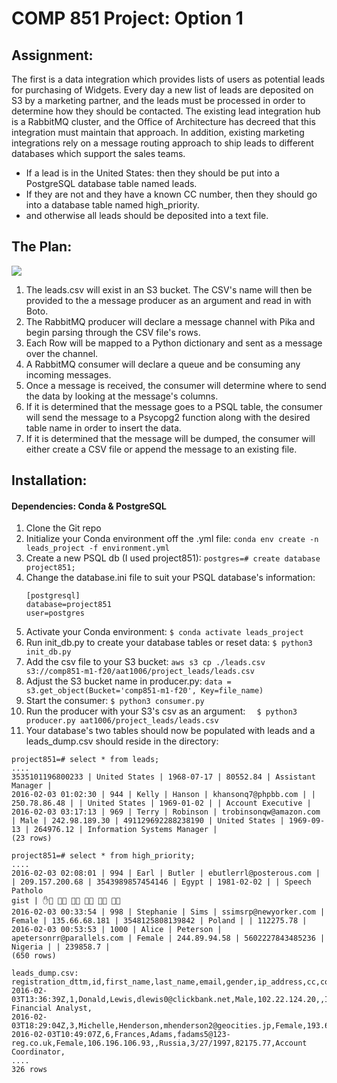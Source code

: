 # COMP 851 Project: Option 1
## Assignment:
The first is a data integration which provides lists of users as potential leads for purchasing of Widgets. Every day a new list of leads are deposited on S3 by a marketing partner, and the leads must be processed in order to determine how they should be contacted. The existing lead integration hub is a RabbitMQ cluster, and the Office of Architecture has decreed that this integration must maintain that approach. In addition, existing marketing integrations rely on a message routing approach to ship leads to different databases which support the sales teams. 
* If a lead is in the United States: then they should be put into a PostgreSQL database table named leads. 
* If they are not and they have a known CC number, then they should go into a database table named high_priority.
* and otherwise all leads should be deposited into a text file. 

## The Plan:
![](https://i.imgur.com/gsql6QH.png)
1. The leads.csv will exist in an S3 bucket. The CSV's name will then be provided to the a message producer as an argument and read in with Boto.
2. The RabbitMQ producer will declare a message channel with Pika and begin parsing through the CSV file's rows.
3. Each Row will be mapped to a Python dictionary and sent as a message over the channel.
4. A RabbitMQ consumer will declare a queue and be consuming any incoming messages.
5. Once a message is received, the consumer will determine where to send the data by looking at the message's columns.
6. If it is determined that the message goes to a PSQL table, the consumer will send the message to a 
Psycopg2 function along with the desired table name in order to insert the data.
7. If it is determined that the message will be dumped, the consumer will either create a CSV file or append the message to an existing file.

## Installation:
#### Dependencies: Conda & PostgreSQL
1. Clone the Git repo
2. Initialize your Conda environment off the .yml file: 
 ```conda env create -n leads_project -f environment.yml```
3. Create a new PSQL db (I used project851):
```postgres=# create database project851;```
4. Change the database.ini file to suit your PSQL database's information:
	``` 
	[postgresql]
	database=project851
	user=postgres
	```
5. Activate your Conda environment:
``` $ conda activate leads_project ```
6. Run init_db.py to create your database tables or reset data:
```$ python3 init_db.py```
7. Add the csv file to your S3 bucket:
```aws s3 cp ./leads.csv s3://comp851-m1-f20/aat1006/project_leads/leads.csv ```
8. Adjust the S3 bucket name in producer.py:
```data = s3.get_object(Bucket='comp851-m1-f20', Key=file_name)```
9. Start the consumer:
``` $ python3 consumer.py ```
10. Run the producer with your S3's csv as an argument:
```  $ python3 producer.py aat1006/project_leads/leads.csv```
11. Your database's two tables should now be populated with leads and a leads_dump.csv should reside in the directory:
```
project851=# select * from leads;
....
3535101196800233 | United States | 1968-07-17 | 80552.84 | Assistant Manager |  
2016-02-03 01:02:30 | 944 | Kelly | Hanson | khansonq7@phpbb.com | | 250.78.86.48 | | United States | 1969-01-02 | | Account Executive |  
2016-02-03 03:17:13 | 969 | Terry | Robinson | trobinsonqw@amazon.com | Male | 242.98.189.30 | 491129692288238190 | United States | 1969-09-13 | 264976.12 | Information Systems Manager |  
(23 rows) 
```
```
project851=# select * from high_priority;
....
2016-02-03 02:08:01 | 994 | Earl | Butler | ebutlerrl@posterous.com | | 209.157.200.68 | 3543989857454146 | Egypt | 1981-02-02 | | Speech Patholo  
gist | ✋       
2016-02-03 00:33:54 | 998 | Stephanie | Sims | ssimsrp@newyorker.com | Female | 135.66.68.181 | 3548125808139842 | Poland | | 112275.78 |  
2016-02-03 00:53:53 | 1000 | Alice | Peterson | apetersonrr@parallels.com | Female | 244.89.94.58 | 5602227843485236 | Nigeria | | 239858.7 |  
(650 rows)
```
```
leads_dump.csv:
registration_dttm,id,first_name,last_name,email,gender,ip_address,cc,country,birthdate,salary,title,comments
2016-02-03T13:36:39Z,1,Donald,Lewis,dlewis0@clickbank.net,Male,102.22.124.20,,Indonesia,7/9/1972,140249.37,Senior Financial Analyst,
2016-02-03T18:29:04Z,3,Michelle,Henderson,mhenderson2@geocities.jp,Female,193.68.146.150,,France,1/15/1964,236219.26,Teacher,
2016-02-03T10:49:07Z,6,Frances,Adams,fadams5@123-reg.co.uk,Female,106.196.106.93,,Russia,3/27/1997,82175.77,Account Coordinator,
....
326 rows
```
